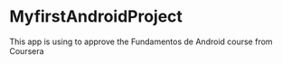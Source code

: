 # MyfirstAndroidProject
This app is using to approve the Fundamentos de Android course from Coursera
